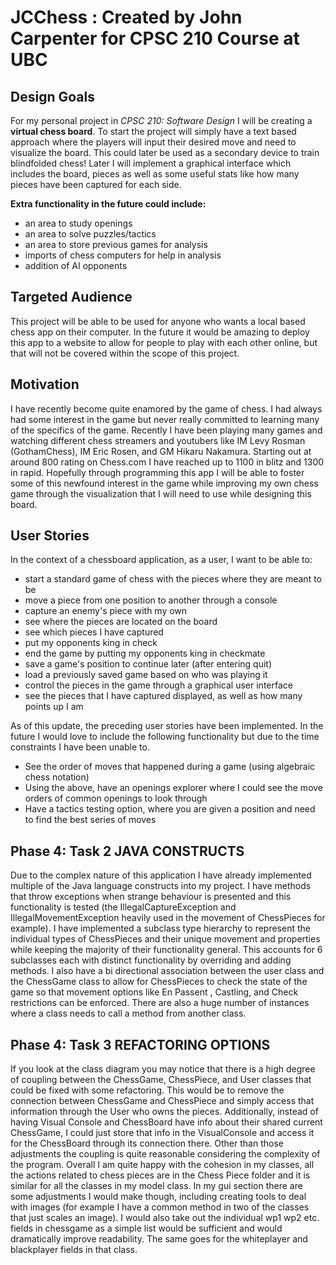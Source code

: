 # JCChess : Created by John Carpenter for CPSC 210 Course at UBC

## Design Goals


For my personal project in *CPSC 210: Software Design* I will be creating a **virtual chess board**.
To start the project will simply have a text based approach where the players will input their desired
move and need to visualize the board. This could later be used as a secondary device to train blindfolded
chess! Later I will implement a graphical interface which includes the board, pieces as well as some
useful stats like how many pieces have been captured for each side. 

**Extra functionality in the future could include:**
 - an area to study openings
 - an area to solve puzzles/tactics
 - an area to store previous games for analysis
 - imports of chess computers for help in analysis
 - addition of AI opponents

## Targeted Audience
This project will be able to be used for anyone who wants a local based chess app on their computer. In
the future it would be amazing to deploy this app to a website to allow for people to play with each other
online, but that will not be covered within the scope of this project. 

## Motivation

I have recently become quite enamored by the game of chess. I had always had some interest in the game
but never really committed to learning many of the specifics of the game. Recently I have been playing
many games and watching different chess streamers and youtubers like IM Levy Rosman (GothamChess), 
IM Eric Rosen, and GM Hikaru Nakamura. Starting out at around 800 rating on Chess.com I have reached up
to 1100 in blitz and 1300 in rapid. Hopefully through programming this app I will be able to foster 
some of this newfound interest in the game while improving my own chess game through the visualization 
that I will need to use while designing this board.

## User Stories

In the context of a chessboard application, as a user, I want to be able to:
 - start a standard game of chess with the pieces where they are meant to be
 - move a piece from one position to another through a console
 - capture an enemy's piece with my own
 - see where the pieces are located on the board
 - see which pieces I have captured
 - put my opponents king in check
 - end the game by putting my opponents king in checkmate
 - save a game's position to continue later (after entering quit)
 - load a previously saved game based on who was playing it
 - control the pieces in the game through a graphical user interface
 - see the pieces that I have captured displayed, as well as how many points up I am
 
 As of this update, the preceding user stories have been implemented. In the future I would love to include the 
 following functionality but due to the time constraints I have been unable to.
 - See the order of moves that happened during a game (using algebraic chess notation)
 - Using the above, have an openings explorer where I could see the move orders of common openings to look through
 - Have a tactics testing option, where you are given a position and need to find the best series of moves
 
## Phase 4: Task 2 JAVA CONSTRUCTS
Due to the complex nature of this application I have already implemented multiple of the Java language constructs into
my project. I have methods that throw exceptions when strange behaviour is presented and this functionality is tested 
(the IllegalCaptureException and IllegalMovementException heavily used in the movement of ChessPieces for example). I
have implemented a subclass type hierarchy to represent the individual types of ChessPieces and their unique movement
and properties while keeping the majority of their functionality general. This accounts for 6 subclasses each with 
distinct functionality by overriding and adding methods. I also have a bi directional association between the user class
and the ChessGame class to allow for ChessPieces to check the state of the game so that movement options like En Passent
, Castling, and Check restrictions can be enforced. There are also a huge number of instances where a class needs to 
call a method from another class.

## Phase 4: Task 3 REFACTORING OPTIONS
If you look at the class diagram you may notice that there is a high degree of coupling between the ChessGame,
ChessPiece, and User classes that could be fixed with some refactoring. This would be to remove the connection between 
ChessGame and ChessPiece and simply access that information through the User who owns the pieces. Additionally, instead
of having Visual Console and ChessBoard have info about their shared current ChessGame, I could just store that info in
the VisualConsole and access it for the ChessBoard through its connection there. 
Other than those adjustments the coupling is quite reasonable considering the complexity of the program.
Overall I am quite happy with the cohesion in my classes, all the actions related to chess pieces are in the Chess Piece
folder and it is similar for all the classes in my model class. In my gui section there are some adjustments I would 
make though, including creating tools to deal with images (for example I have a common method in two of the classes that
just scales an image). I would also take out the individual wp1 wp2 etc. fields in chessgame as a simple list would be 
sufficient and would dramatically improve readability. The same goes for the whiteplayer and blackplayer
fields in that class.
